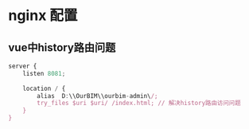 # nginx 配置

## vue中history路由问题
```ts
server {
	listen 8081;
	
	location / {
		alias  D:\\OurBIM\\ourbim-admin\/;
		try_files $uri $uri/ /index.html; // 解决history路由访问问题
 	}
}
```